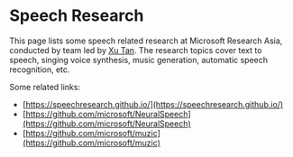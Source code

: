 # Speech Research 

This page lists some speech related research at Microsoft Research Asia, conducted by team led by <a href="https://www.microsoft.com/en-us/research/people/xuta/">Xu Tan</a>. The research topics cover text to speech, singing voice synthesis, music generation, automatic speech recognition, etc. 

Some related links: 

* [https://speechresearch.github.io/](https://speechresearch.github.io/)
* [https://github.com/microsoft/NeuralSpeech](https://github.com/microsoft/NeuralSpeech)
* [https://github.com/microsoft/muzic](https://github.com/microsoft/muzic)

